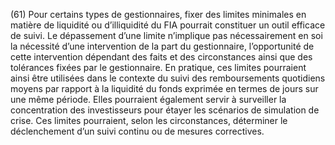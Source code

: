 (61) Pour certains types de gestionnaires, fixer des limites minimales en matière de liquidité ou d’illiquidité du FIA pourrait constituer un outil efficace de suivi. Le dépassement d’une limite n’implique pas nécessairement en soi la nécessité d’une intervention de la part du gestionnaire, l’opportunité de cette intervention dépendant des faits et des circonstances ainsi que des tolérances fixées par le gestionnaire. En pratique, ces limites pourraient ainsi être utilisées dans le contexte du suivi des remboursements quotidiens moyens par rapport à la liquidité du fonds exprimée en termes de jours sur une même période. Elles pourraient également servir à surveiller la concentration des investisseurs pour étayer les scénarios de simulation de crise. Ces limites pourraient, selon les circonstances, déterminer le déclenchement d’un suivi continu ou de mesures correctives.